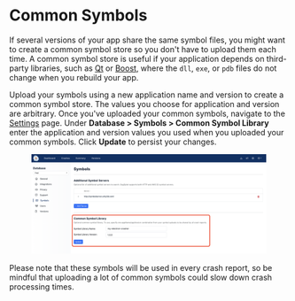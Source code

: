 # Common Symbols

If several versions of your app share the same symbol files, you might want to create a common symbol store so you don't have to upload them each time. A common symbol store is useful if your application depends on third-party libraries, such as [Qt](https://www.qt.io/) or [Boost](https://www.boost.org/), where the `dll`, `exe`, or `pdb` files do not change when you rebuild your app.

Upload your symbols using a new application name and version to create a common symbol store. The values you choose for application and version are arbitrary. Once you've uploaded your common symbols, navigate to the [Settings](https://app.bugsplat.com/v2/database/symbols?database=Fred) page. Under **Database > Symbols > Common Symbol Library** enter the application and version values you used when you uploaded your common symbols. Click **Update** to persist your changes.

<figure><img src="../../../.gitbook/assets/image.png" alt=""><figcaption></figcaption></figure>

Please note that these symbols will be used in every crash report, so be mindful that uploading a lot of common symbols could slow down crash processing times.
